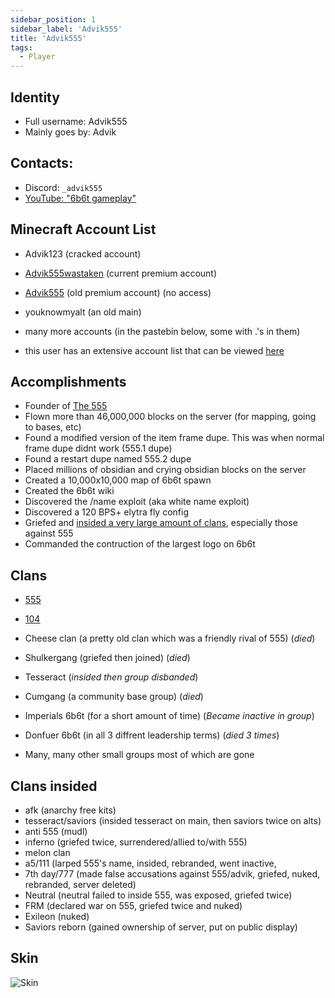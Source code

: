 ```yaml
---
sidebar_position: 1
sidebar_label: 'Advik555'
title: 'Advik555'
tags:
  - Player
---
```


## Identity
* Full username: Advik555
* Mainly goes by: Advik

## Contacts:
* Discord: `_advik555`
* [YouTube: "6b6t gameplay"](https://www.youtube.com/channel/UCoEpKXImySV-CEHe9pLEfjg/)

## Minecraft Account List
* Advik123 (cracked account)
* [Advik555wastaken](https://namemc.com/profile/Advik555wastaken.1) (current premium account)
* [Advik555](https://namemc.com/Advik555) (old premium account) (no access)
* youknowmyalt (an old main)
* many more accounts (in the pastebin below, some with .'s in them)

* this user has an extensive account list that can be viewed [here](https://pastebin.com/2MAHm4yA)

## Accomplishments
- Founder of [The 555](../Groups/555)
- Flown more than 46,000,000 blocks on the server (for mapping, going to bases, etc)
- Found a modified version of the item frame dupe. This was when normal frame dupe didnt work (555.1 dupe)
- Found a restart dupe named 555.2 dupe
- Placed millions of obsidian and crying obsidian blocks on the server
- Created a 10,000x10,000 map of 6b6t spawn
- Created the 6b6t wiki
- Discovered the /name exploit (aka white name exploit)
- Discovered a 120 BPS+ elytra fly config
- Griefed and [insided a very large amount of clans](https://pastebin.com/cNPbhrjx), especially those against 555
- Commanded the contruction of the largest logo on 6b6t

## Clans
- [555](../Groups/555.md)
- [104](../Groups/104.md)
- Cheese clan (a pretty old clan which was a friendly rival of 555) (*died*)
- Shulkergang (griefed then joined) (*died*)
- Tesseract (*insided then group disbanded*)
- Cumgang (a community base group) (*died*)
- Imperials 6b6t (for a short amount of time) (*Became inactive in group*)
- Donfuer 6b6t (in all 3 diffrent leadership terms) (*died 3 times*)

- Many, many other small groups most of which are gone

## Clans insided
- afk (anarchy free kits)
- tesseract/saviors (insided tesseract on main, then saviors twice on alts)
- anti 555 (mudl)
- inferno (griefed twice, surrendered/allied to/with 555)
- melon clan
- a5/111 (larped 555's name, insided, rebranded, went inactive,
- 7th day/777 (made false accusations against 555/advik, griefed, nuked, rebranded, server deleted)
- Neutral (neutral failed to inside 555, was exposed, griefed twice)
- FRM (declared war on 555, griefed twice and nuked)
- Exileon (nuked)
- Saviors reborn (gained ownership of server, put on public display)

## Skin
![Skin](https://s.namemc.com/3d/skin/body.png?id=8378f43535d8333d&model=classic&theta=30&phi=21&time=90&width=100&height=200)
